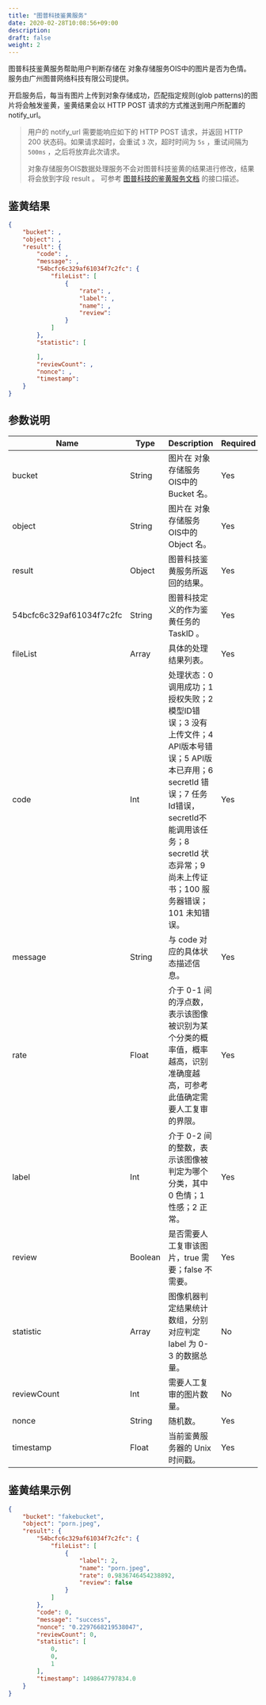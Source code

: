 ```yaml
---
title: "图普科技鉴黄服务"
date: 2020-02-28T10:08:56+09:00
description:
draft: false
weight: 2
---
```



图普科技鉴黄服务帮助用户判断存储在 对象存储服务OIS中的图片是否为色情。 服务由广州图普网络科技有限公司提供。

开启服务后，每当有图片上传到对象存储成功，匹配指定规则(glob patterns)的图片将会触发鉴黄，鉴黄结果会以 HTTP POST 请求的方式推送到用户所配置的 notify_url。

> 用户的 notify_url 需要能响应如下的 HTTP POST 请求，并返回 HTTP 200 状态码。如果请求超时，会重试 `3` 次，超时时间为 `5s` ，重试间隔为 `500ms` ，之后将放弃此次请求。
>
> 对象存储服务OIS数据处理服务不会对图普科技鉴黄的结果进行修改，结果将会放到字段 result 。 可参考 [图普科技的鉴黄服务文档](http://cloud.doc.tuputech.com/zh/API/image/base/porn.html) 的接口描述。

## 鉴黄结果

```json
{
    "bucket": ,
    "object": ,
    "result": {
        "code": ,
        "message": ,
        "54bcfc6c329af61034f7c2fc": {
            "fileList": [
                {
                    "rate": ,
                    "label": ,
                    "name": ,
                    "review":
                }
            ]
        },
        "statistic": [

        ],
        "reviewCount": ,
        "nonce": ,
        "timestamp":
    }
}
```

## 参数说明

| Name | Type | Description | Required |
| --- | --- | --- | --- |
| bucket | String | 图片在 对象存储服务OIS中的 Bucket 名。 | Yes |
| object | String | 图片在 对象存储服务OIS中的 Object 名。 | Yes |
| result | Object | 图普科技鉴黄服务所返回的结果。 | Yes |
| 54bcfc6c329af61034f7c2fc | String | 图普科技定义的作为鉴黄任务的 TaskID 。 | Yes |
| fileList | Array | 具体的处理结果列表。 | Yes |
| code | Int | 处理状态：0 调用成功；1 授权失败；2 模型ID错误；3 没有上传文件；4 API版本号错误；5 API版本已弃用；6 secretId 错误；7 任务Id错误，secretId不能调用该任务；8 secretId 状态异常；9 尚未上传证书；100 服务器错误；101 未知错误。 | Yes |
| message | String | 与 code 对应的具体状态描述信息。 | Yes |
| rate | Float | 介于 0-1 间的浮点数，表示该图像被识别为某个分类的概率值，概率越高，识别准确度越高，可参考此值确定需要人工复审的界限。 | Yes |
| label | Int | 介于 0-2 间的整数，表示该图像被判定为哪个分类，其中 0 色情；1 性感；2 正常。 | Yes |
| review | Boolean | 是否需要人工复审该图片，true 需要；false 不需要。 | Yes |
| statistic | Array | 图像机器判定结果统计数组，分别对应判定 label 为 0-3 的数据总量。 | No |
| reviewCount | Int | 需要人工复审的图片数量。 | No |
| nonce | String | 随机数。 | Yes |
| timestamp | Float | 当前鉴黄服务器的 Unix 时间戳。 | Yes |

## 鉴黄结果示例

```json
{
    "bucket": "fakebucket",
    "object": "porn.jpeg",
    "result": {
        "54bcfc6c329af61034f7c2fc": {
            "fileList": [
                {
                    "label": 2,
                    "name": "porn.jpeg",
                    "rate": 0.9836746454238892,
                    "review": false
                }
            ]
        },
        "code": 0,
        "message": "success",
        "nonce": "0.2297668219538047",
        "reviewCount": 0,
        "statistic": [
            0,
            0,
            1
        ],
        "timestamp": 1498647797834.0
    }
}
```


